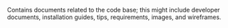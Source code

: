 Contains documents related to the code base; this might include developer documents,
installation guides, tips, requirements, images, and wireframes.